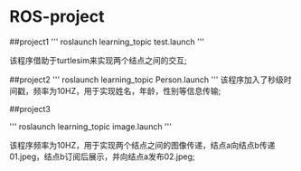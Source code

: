 # ROS-project

##project1
'''
roslaunch learning_topic test.launch
'''

该程序借助于turtlesim来实现两个结点之间的交互;

##project2
'''
roslaunch learning_topic Person.launch
'''
该程序加入了秒级时间戳，频率为10HZ，用于实现姓名，年龄，性别等信息传输;

##project3

'''
roslaunch learning_topic image.launch
'''

该程序频率为10HZ，用于实现两个结点之间的图像传递，结点a向结点b传递01.jpeg，结点b订阅后展示，并向结点a发布02.jpeg;

